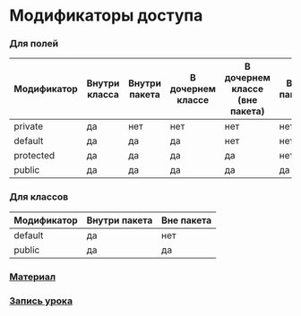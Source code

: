# Модификаторы доступа

### Для полей
| Модификатор | Внутри класса | Внутри пакета | В дочернем классе | В дочернем классе (вне пакета) | Вне пакета |
|-------------|---------------|---------------|-------------------|--------------------------------|------------|
| private     | да            | нет           | нет               | нет                            | нет        |
| default     | да            | да            | да                | нет                            | нет        |
| protected   | да            | да            | да                | да                             | нет        |
| public      | да            | да            | да                | да                             | да         |

### Для классов
| Модификатор | Внутри пакета | Вне пакета |
|-------------|---------------|------------|
| default     | да            | нет        |
| public      | да            | да         |

### [Материал](https://disk.yandex.ru/i/nM9NDVdPTxYOxg)

### [Запись урока](https://disk.yandex.ru/i/cd2zY_JcJuSu4Q)
